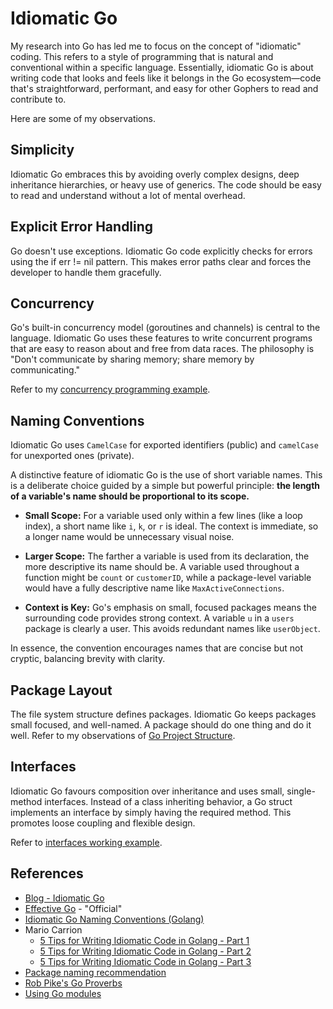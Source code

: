 # Idiomatic Go

My research into Go has led me to focus on the concept of "idiomatic" coding.
This refers to a style of programming that is natural and conventional within a
specific language. Essentially, idiomatic Go is about writing code that looks and feels like it belongs in the Go ecosystem—code that's straightforward, performant, and easy for other Gophers to read and contribute to.

Here are some of my observations.

## Simplicity

Idiomatic Go embraces this by avoiding overly complex designs, deep inheritance hierarchies, or heavy use of generics. The code should be easy to read and understand without a lot of mental overhead.

## Explicit Error Handling

Go doesn't use exceptions. Idiomatic Go code explicitly checks for errors using the if err != nil pattern. This makes error paths clear and forces the developer to handle them gracefully.

## Concurrency

Go's built-in concurrency model (goroutines and channels) is central to the language. Idiomatic Go uses these features to write concurrent programs that are easy to reason about and free from data races. The philosophy is "Don't communicate by sharing memory; share memory by communicating."

Refer to my [concurrency programming example](../concurrency/doc.md).

## Naming Conventions

Idiomatic Go uses `CamelCase` for exported identifiers (public) and `camelCase` for unexported ones (private).

A distinctive feature of idiomatic Go is the use of short variable names. This is a deliberate choice guided by a simple but powerful principle: **the length of a variable's name should be proportional to its scope.**

* **Small Scope:** For a variable used only within a few lines (like a loop index), a short name like `i`, `k`, or `r` is ideal. The context is immediate, so a longer name would be unnecessary visual noise.

* **Larger Scope:** The farther a variable is used from its declaration, the more descriptive its name should be. A variable used throughout a function might be `count` or `customerID`, while a package-level variable would have a fully descriptive name like `MaxActiveConnections`.

* **Context is Key:** Go's emphasis on small, focused packages means the surrounding code provides strong context. A variable `u` in a `users` package is clearly a user. This avoids redundant names like `userObject`.

In essence, the convention encourages names that are concise but not cryptic, balancing brevity with clarity.

## Package Layout

The file system structure defines packages. Idiomatic Go keeps packages small focused, and well-named. A package should do one thing and do it well. Refer to my observations of [Go Project Structure](./layout.md).

## Interfaces

Idiomatic Go favours composition over inheritance and uses small, single-method interfaces. Instead of a class inheriting behavior, a Go struct implements an interface by simply having the required method. This promotes loose coupling and flexible design.

Refer to [interfaces working example](../customs/doc.md).

## References

* [Blog - Idiomatic Go](https://dmitri.shuralyov.com/idiomatic-go)
* [Effective Go](https://go.dev/doc/effective_go) - "Official"
* [Idiomatic Go Naming Conventions (Golang)](https://www.youtube.com/watch?v=yQUAHpEvb9A)
* Mario Carrion
  * [5 Tips for Writing Idiomatic Code in Golang - Part 1](https://www.youtube.com/watch?v=TYQH4Rc6hwQ)
  * [5 Tips for Writing Idiomatic Code in Golang - Part 2](https://www.youtube.com/watch?v=lfQ4qLcE3Bo)
  * [5 Tips for Writing Idiomatic Code in Golang - Part 3](https://www.youtube.com/watch?v=qCg-FIkcJZw)
* [Package naming recommendation](https://go.dev/blog/package-names)
* [Rob Pike's Go Proverbs](http://go-proverbs.github.io/)
* [Using Go modules](https://go.dev/blog/using-go-modules)
